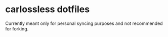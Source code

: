 # carlossless dotfiles

Currently meant only for personal syncing purposes and not recommended for forking.
